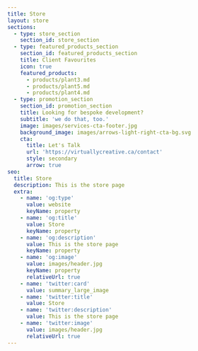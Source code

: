 ```yaml
---
title: Store
layout: store
sections:
  - type: store_section
    section_id: store_section
  - type: featured_products_section
    section_id: featured_products_section
    title: Client Favourites
    icon: true
    featured_products:
      - products/plant3.md
      - products/plant5.md
      - products/plant4.md
  - type: promotion_section
    section_id: promotion_section
    title: Looking for bespoke development?
    subtitle: 'we do that, too.'
    image: images/services-cta-footer.jpg
    background_image: images/arrows-light-right-cta-bg.svg
    cta:
      title: Let's Talk
      url: 'https://virtuallycreative.ca/contact'
      style: secondary
      arrow: true
seo:
  title: Store
  description: This is the store page
  extra:
    - name: 'og:type'
      value: website
      keyName: property
    - name: 'og:title'
      value: Store
      keyName: property
    - name: 'og:description'
      value: This is the store page
      keyName: property
    - name: 'og:image'
      value: images/header.jpg
      keyName: property
      relativeUrl: true
    - name: 'twitter:card'
      value: summary_large_image
    - name: 'twitter:title'
      value: Store
    - name: 'twitter:description'
      value: This is the store page
    - name: 'twitter:image'
      value: images/header.jpg
      relativeUrl: true
---
```

